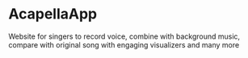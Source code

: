 # AcapellaApp
Website for singers to record voice, combine with background music, compare with original song with engaging visualizers and many more
